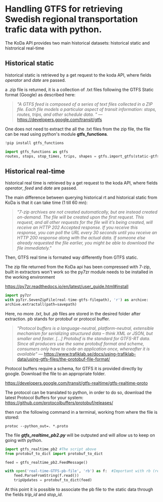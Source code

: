 # Handling GTFS for retrieving Swedish regional transportation trafic data with python.

The KoDa API provides two main historical datasets: historical static and histrorical real-time

## Historical static

historical static is retrieved by a get request to the koda API, where fields *operator* and *date* are passed.

a .zip file is returned, it is a collection of .txt files following the GTFS Static format (Google) as described here:

>*"A GTFS feed is composed of a series of text files collected in a ZIP file. Each file models a particular aspect of transit information: stops, routes, trips, and other schedule data. "* — https://developers.google.com/transit/gtfs

One does not need to extract the all the .txt files from the zip file, the file can be read using python's module **gtfs_functions**.

```python
!pip install gtfs_functions

import gtfs_functions as gtfs
routes, stops, stop_times, trips, shapes = gtfs.import_gtfs(static-gtfs-filepath)
```

## Historical real-time

historical real time is retrieved by a get request to the koda API, where fields *operator*, *feed* and *date* are passed.

The main difference between querying historical rt and historical static from KoDa is that it can take time (1 till 60 mn):
>*"7-zip archives are not created automatically, but are instead created on-demand. The file will be created upon the first request. This request, and all other requests for the file will it’s being created, will receive an HTTP 202 Accepted response. If you receive this response, you can poll the URL every 30 seconds until you receive an HTTP 200 response along with the actual data. If someone else already requested the file earlier, you might be able to download the file immediately."*

Then, GTFS real time is formated way differently from GTFS static.

The zip file returned from the KoDa api has been compressed with 7-zip, built in extractors won't work so the py7zr module needs to be installed in the working environment

https://py7zr.readthedocs.io/en/latest/user_guide.html#install

```python
import py7zr
with py7zr.SevenZipFile(real-time-gtfs-filepath), 'r') as archive:
archive.extractall(path=savepath)
```

Here, no more *.txt*, but *.pb* files are stored in the desired folder after extraction. pb stands for protobuf or protocol buffer.

>*"Protocol buffers is a language-neutral, platform-neutral, extensible mechanism for serializing structured data – think XML or JSON, but smaller and faster. [...] Protobuf is the standard for GTFS-RT data. Since all producers use the same protobuf format and scheme, consumers only have to code an application once, whereafter it is available"* — https://www.trafiklab.se/docs/using-trafiklab-data/using-gtfs-files/the-protobuf-file-format/

Protocol buffers require a schema, for GTFS it is provided directly by google. Download the file to an appropriate folder.

https://developers.google.com/transit/gtfs-realtime/gtfs-realtime-proto

The protocol can be translated to python, in order to do so, download the latest Protocol Buffers for your system:
https://github.com/protocolbuffers/protobuf/releases/

then run the following command in a terminal, working from where the file is stored:

    protoc --python_out=. *.proto

The file ***gtfs_realtime_pb2.py*** will be outputed and will allow us to keep on going with python.

```python
import gtfs_realtime_pb2 #The script above
from protobuf_to_dict import protobuf_to_dict

feed = gtfs_realtime_pb2.FeedMessage()

with open('real-time-GTFS-pb-file', 'rb') as f:  #Important with rb (read binary)
    feed.ParseFromString(f.read())
    tripUpdates = protobuf_to_dict(feed)
```

At this point it is possible to associate the pb file to the static data through the fields *trip_id* and *stop_id*.

